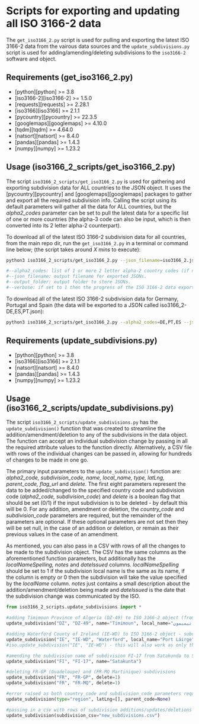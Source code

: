 # Scripts for exporting and updating all ISO 3166-2 data

The `get_iso3166_2.py` script is used for pulling and exporting the latest ISO 3166-2 data from the vairous data sources and the `update_subdivisions.py` script is used for adding/amending/deleting subdivisions to the `iso3166-2` software and object.

Requirements (get_iso3166_2.py)
------------------------------
* [python][python] >= 3.8
* [iso3166-2][iso3166-2] >= 1.5.0
* [requests][requests] >= 2.28.1
* [iso3166][iso3166] >= 2.1.1
* [pycountry][pycountry] >= 22.3.5
* [googlemaps][googlemaps] >= 4.10.0
* [tqdm][tqdm] >= 4.64.0
* [natsort][natsort] >= 8.4.0
* [pandas][pandas] >= 1.4.3
* [numpy][numpy] >= 1.23.2

Usage (iso3166_2_scripts/get_iso3166_2.py)
------------------------------------------
The script `iso3166_2_scripts/get_iso3166_2.py` is used for gathering and exporting subdivision data for ALL countries to the JSON object. It uses the [pycountry][pycountry] and [googlemaps][googlemaps] packages to gather and export all the required subdivision info. Calling the script using its default parameters will gather all the data for ALL countries, but the <i>alpha2_codes</i> parameter can be set to pull the latest data for a specific list of one or more countries (the alpha-3 code can also be input, which is then converted into its 2 letter alpha-2 counterpart).

To download all of the latest ISO 3166-2 subdivision data for all countries, from the main repo dir, run the `get_iso3166_2.py` in a terminal or command line below; (the script takes around <em>X mins</em> to execute):

```bash
python3 iso3166_2_scripts/get_iso3166_2.py --json_filename=iso3166_2.json --output_folder=iso3166_2 --verbose

#--alpha2_codes: list of 1 or more 2 letter alpha-2 country codes (if not specified then all country codes will be used).
#--json_filename: output filename for exported JSONs.
#--output_folder: output folder to store JSONs.
#--verbose: if set to 1 then the progress of the ISO 3166-2 data export will be output.
```

To download all of the latest ISO 3166-2 subdivision data for Germany, Portugal and Spain (the data will be exported to a JSON called iso3166_2-DE,ES,PT.json):
```bash
python3 iso3166_2_scripts/get_iso3166_2.py --alpha2_codes=DE,PT,ES --json_filename=iso3166_2.json 
```

Requirements (update_subdivisions.py)
-------------------------------------
* [python][python] >= 3.8
* [iso3166][iso3166] >= 2.1.1
* [natsort][natsort] >= 8.4.0
* [pandas][pandas] >= 1.4.3
* [numpy][numpy] >= 1.23.2

Usage (iso3166_2_scripts/update_subdivisions.py)
------------------------------------------------
The script `iso3166_2_scripts/update_subdivisions.py` has the `update_subdivision()` function that was created to streamline the addition/amendment/deletion to any of the subdivisions in the data object. The function can accept an individual subdivision change by passing in all the required attribute values to the function directly. Alternatively, a CSV file with rows of the individual changes can be passed in, allowing for hundreds of changes to be made in one go. 

The primary input parameters to the `update_subdivision()` function are: <i>alpha2_code, subdivision_code, name, local_name, type, latLng, parent_code, flag_url</i> and <i>delete</i>. The first eight parameters represent the data to be added/changed to the specified country code and subdivision code (<i>alpha2_code, subdivision_code</i>) and <i>delete</i> is a boolean flag that should be set (0/1) if the input subdivision is to be deleted - by default this will be 0. For any addition, amendment or deletion, the <i>country_code</i> and <i>subdivision_code</i> parameters are required, but the remainder of the parameters are optional. If these optional parameters are not set then they will be set null, in the case of an addition or deletion, or remain as their previous values in the case of an amendment.  

As mentioned, you can also pass in a CSV with rows of all the changes to be made to the subdivision object. The CSV has the same columns as the aforementioned function parameters, but additionally has the <i>localNameSpelling, notes</i> and <i>dateIssued</i> columns. <i>localNameSpelling</i> should be set to 1 if the subdivision local name is the same as its name, if the column is empty or 0 then the subdivision will take the value specified by the <i>localName</i> column. <i>notes</i> just contains a small description about the addition/amendment/deletion being made and <i>dateIssued</i> is the date that the subdivision change was communicated by the ISO. 

```python
from iso3166_2_scripts.update_subdivisions import *

#adding Timimoun Province of Algeria (DZ-49) to ISO 3166-2 object (from newsletter 2022-11-29)
update_subdivision("DZ", "DZ-49", name="Timimoun", local_name="ولاية تيميمون", type="Province", latLng=[29.263, 0.241], parent_code=None, flag_url=None)

#adding Waterford County of Ireland (IE-WD) to ISO 3166-2 object - subdivision already present so no changes made
update_subdivision("IE", "IE-WD", "Waterford", local_name="Port Láirge", type="County", latLng=[52.260, -7.110], parent_code="IE-M", flag_url="https://github.com/amckenna41/iso3166-flag-icons/blob/main/iso3166-2-icons/IE/IE-WD.png")
#iso.update_subdivision("IE", "IE-WD") - this will also work as only the first 2 params requried

#amending the subdivision name of subdivision FI-17 from Satakunda to Satakunta (from newsletter 2022-11-29)
update_subdivision("FI", "FI-17", name="Satakunta")

#deleting FR-GP (Guadeloupe) and (FR-MQ Martinique) subdivisions 
update_subdivision("FR", "FR-GP", delete=1)
update_subdivision("FR", "FR-MQ", delete=1)

#error raised as both country_code and subdivision_code parameters required
update_subdivision(type="region", latLng=[], parent_code=None)

#passing in a csv with rows of subdivision additions/updates/deletions
update_subdivision(subdivision_csv="new_subdivisions.csv")
```